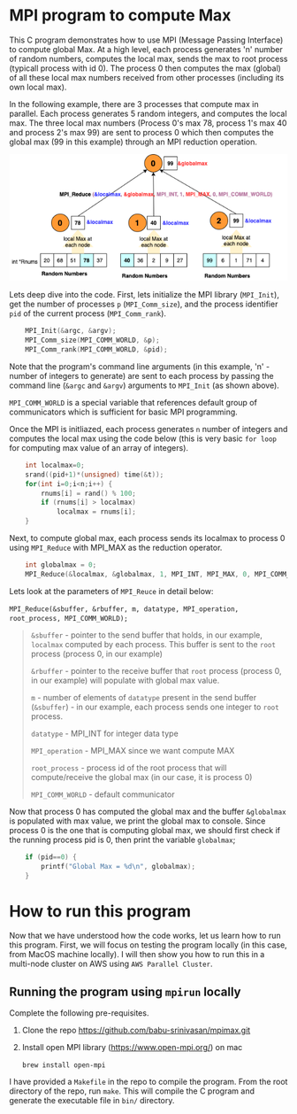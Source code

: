 # MPI program to compute Max
This C program demonstrates how to use MPI (Message Passing Interface) to compute global Max. At a high level, each process generates 'n' number of random numbers, computes the local max, sends the max to root process (typicall process with id 0). The process 0 then computes the max (global) of all these local max numbers received from other processes (including its own local max). 

In the following example, there are 3 processes that compute max in parallel. Each process generates 5 random integers, and computes the local max. The three local max numbers (Process 0's max 78, process 1's max 40 and process 2's max 99) are sent to process 0 which then computes the global max (99 in this example) through an MPI reduction operation.   

![](doc/mpimax.png)

Lets deep dive into the code. First, lets initialize the MPI library (`MPI_Init`), get the number of processes `p` (`MPI_Comm_size`), and the process identifier `pid` of the current process (`MPI_Comm_rank`).
```c
    MPI_Init(&argc, &argv);
    MPI_Comm_size(MPI_COMM_WORLD, &p);  
    MPI_Comm_rank(MPI_COMM_WORLD, &pid);
```
Note that the program's command line arguments (in this example, 'n' - number of integers to generate) are sent to each process by passing the command line (`&argc` and `&argv`) arguments to `MPI_Init` (as shown above).

`MPI_COMM_WORLD` is a special variable that references default group of communicators which is sufficient for basic MPI programming. 

Once the MPI is initliazed, each process generates `n` number of integers and computes the local max using the code below (this is very basic `for loop` for computing max value of an array of integers). 
```c
    int localmax=0; 
    srand((pid+1)*(unsigned) time(&t));
    for(int i=0;i<n;i++) {
        rnums[i] = rand() % 100;
        if (rnums[i] > localmax) 
            localmax = rnums[i];
    }
```
Next, to compute global max, each process sends its localmax to process 0 using `MPI_Reduce` with MPI_MAX as the reduction operator. 
```c
    int globalmax = 0;
    MPI_Reduce(&localmax, &globalmax, 1, MPI_INT, MPI_MAX, 0, MPI_COMM_WORLD);
```
Lets look at the parameters of `MPI_Reuce` in detail below:

`MPI_Reduce(&sbuffer, &rbuffer, m, datatype, MPI_operation, root_process, MPI_COMM_WORLD);`

> `&sbuffer` - pointer to the send buffer that holds, in our example, `localmax` computed by each process. This buffer is sent to the `root` process (process 0, in our example)
>
> `&rbuffer` - pointer to the receive buffer that `root` process (process 0, in our example) will populate with global max value. 
>
>`m` - number of elements of `datatype` present in the send buffer (`&sbuffer`) - in our example, each process sends one integer to `root` process.
>
>`datatype` - MPI_INT for integer data type
>
>`MPI_operation` - MPI_MAX since we want compute MAX
>
>`root_process` - process id of the root process that will compute/receive the global max (in our case, it is process 0)
>
>`MPI_COMM_WORLD` - default communicator

Now that process 0 has computed the global max and the buffer `&globalmax` is populated with max value, we print the global max to console. Since process 0 is the one that is computing global max, we should first check if the running process pid is 0, then print the variable `globalmax`;
```c
    if (pid==0) {
        printf("Global Max = %d\n", globalmax);
    }
```
# How to run this program
Now that we have understood how the code works, let us learn how to run this program. 
First, we will focus on testing the program locally (in this case, from MacOS machine locally). I will then show you how to run this in a multi-node cluster on AWS using `AWS Parallel Cluster`.

## Running the program using `mpirun` locally
Complete the following pre-requisites. 
1. Clone the repo https://github.com/babu-srinivasan/mpimax.git 
2. Install open MPI library (https://www.open-mpi.org/) on mac
   
   `brew install open-mpi`

I have provided a `Makefile` in the repo to compile the program. From the root directory of the repo, run `make`. This will compile the C program and generate the executable file in `bin/` directory. 




